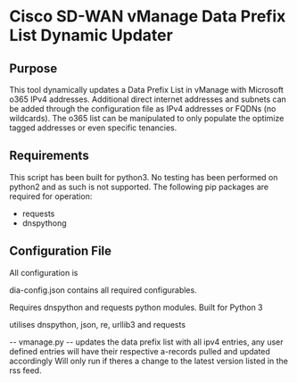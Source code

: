 # Cisco SD-WAN vManage Data Prefix List Dynamic Updater

## Purpose
This tool dynamically updates a Data Prefix List in vManage with Microsoft o365 IPv4 addresses.
Additional direct internet addresses and subnets can be added through the configuration file as IPv4 addresses or FQDNs (no wildcards).
The o365 list can be manipulated to only populate the optimize tagged addresses or even specific tenancies.

## Requirements
This script has been built for python3. No testing has been performed on python2 and as such is not supported.
The following pip packages are required for operation:
 - requests
 - dnspythong

## Configuration File
All configuration is 

dia-config.json contains all required configurables.

Requires dnspython and requests python modules.
Built for Python 3

utilises dnspython, json, re, urllib3 and requests

-- vmanage.py --
updates the data prefix list with all ipv4 entries, any user defined entries will have their respective a-records pulled and updated accordingly
Will only run if theres a change to the latest version listed in the rss feed.